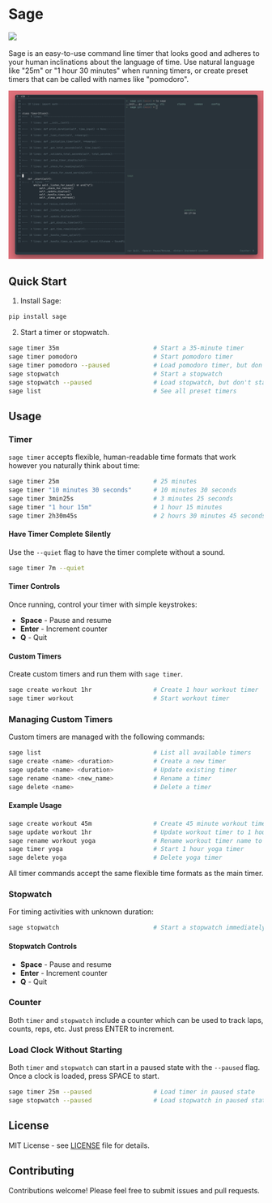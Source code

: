# Sage

![](https://img.shields.io/badge/Python-3.10+-blue)

Sage is an easy-to-use command line timer that looks good and adheres
to your human inclinations about the language of time. Use natural
language like "25m" or "1 hour 30 minutes" when running timers, or
create preset timers that can be called with names like "pomodoro".

![Sage pomodoro timer](docs/images/workflow.png)

## Quick Start

1. Install Sage:

```bash
pip install sage
```

2. Start a timer or stopwatch.

```bash
sage timer 35m                          # Start a 35-minute timer
sage timer pomodoro                     # Start pomodoro timer
sage timer pomodoro --paused            # Load pomodoro timer, but don't start
sage stopwatch                          # Start a stopwatch
sage stopwatch --paused                 # Load stopwatch, but don't start
sage list                               # See all preset timers
```

## Usage

### Timer

`sage timer` accepts flexible, human-readable time formats that work however you naturally think about time:

```bash
sage timer 25m                          # 25 minutes
sage timer "10 minutes 30 seconds"      # 10 minutes 30 seconds
sage timer 3min25s                      # 3 minutes 25 seconds
sage timer "1 hour 15m"                 # 1 hour 15 minutes
sage timer 2h30m45s                     # 2 hours 30 minutes 45 seconds
```

#### Have Timer Complete Silently

Use the `--quiet` flag to have the timer complete without a sound.

```bash
sage timer 7m --quiet
```

#### Timer Controls

Once running, control your timer with simple keystrokes:

- **Space** - Pause and resume
- **Enter** - Increment counter
- **Q** - Quit

#### Custom Timers

Create custom timers and run them with `sage timer`.

```bash
sage create workout 1hr                 # Create 1 hour workout timer
sage timer workout                      # Start workout timer
```

### Managing Custom Timers

Custom timers are managed with the following commands:

```bash
sage list                               # List all available timers
sage create <name> <duration>           # Create a new timer
sage update <name> <duration>           # Update existing timer
sage rename <name> <new_name>           # Rename a timer
sage delete <name>                      # Delete a timer
```

#### Example Usage

```bash
sage create workout 45m                 # Create 45 minute workout timer
sage update workout 1hr                 # Update workout timer to 1 hour
sage rename workout yoga                # Rename workout timer name to yoga
sage timer yoga                         # Start 1 hour yoga timer
sage delete yoga                        # Delete yoga timer
```

All timer commands accept the same flexible time formats as the main timer.

### Stopwatch

For timing activities with unknown duration:

```bash
sage stopwatch                          # Start a stopwatch immediately
```

#### Stopwatch Controls

- **Space** - Pause and resume
- **Enter** - Increment counter
- **Q** - Quit

### Counter

Both `timer` and `stopwatch` include a counter which can be used to track
laps, counts, reps, etc. Just press ENTER to increment.

### Load Clock Without Starting

Both `timer` and `stopwatch` can start in a paused state with the
`--paused` flag. Once a clock is loaded, press SPACE to start.

```bash
sage timer 25m --paused                 # Load timer in paused state
sage stopwatch --paused                 # Load stopwatch in paused state
```

## License

MIT License - see [LICENSE](LICENSE) file for details.

## Contributing

Contributions welcome! Please feel free to submit issues and pull requests.
